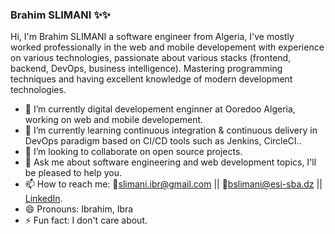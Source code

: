 ### Brahim SLIMANI  ✨✨

<!--👋
**Slimani-Ibrahim/Slimani-Ibrahim** is a ✨ _special_ ✨ repository because its `README.md` (this file) appears on your GitHub profile.

Here are some ideas to get you started:-->
Hi, I'm Brahim SLIMANI a software engineer from Algeria, I've mostly worked professionally in the web and mobile developement with experience on various technologies, passionate about various stacks (frontend, backend, DevOps, business intelligence). Mastering programming techniques and having excellent knowledge of modern development technologies.

- 🔭 I’m currently digital developement enginner at Ooredoo Algeria, working on web and mobile developement.
- 🌱 I’m currently learning continuous integration & continuous delivery in DevOps paradigm based on CI/CD tools such as Jenkins, CircleCI.. 
- 👯 I’m looking to collaborate on open source projects.
- 💬 Ask me about software engineering and web development topics, I'll be pleased to help you. 
- 📫 How to reach me: 📧[slimani.ibr@gmail.com](slimani.ibr@gmail.com) || 📧[bslimani@esi-sba.dz](bslimani@esi-sba.dz) || [LinkedIn](https://www.linkedin.com/in/ibrahim-slimani-184161b2/).
- 😄 Pronouns: Ibrahim, Ibra
- ⚡ Fun fact: I don't care about.